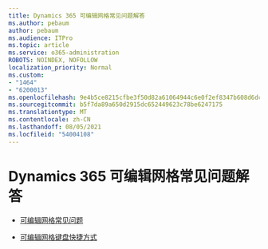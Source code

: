 ```yaml
---
title: Dynamics 365 可编辑网格常见问题解答
ms.author: pebaum
author: pebaum
ms.audience: ITPro
ms.topic: article
ms.service: o365-administration
ROBOTS: NOINDEX, NOFOLLOW
localization_priority: Normal
ms.custom:
- "1464"
- "6200013"
ms.openlocfilehash: 9e4b5ce8215cfbe3f50d82a61064944c6e0f2ef8347b608d6dc81cd8cf66d2e6
ms.sourcegitcommit: b5f7da89a650d2915dc652449623c78be6247175
ms.translationtype: MT
ms.contentlocale: zh-CN
ms.lasthandoff: 08/05/2021
ms.locfileid: "54004108"
---
```

# <a name="dynamics-365-editable-grid-faqs"></a>Dynamics 365 可编辑网格常见问题解答

* [可编辑网格常见问题](https://docs.microsoft.com/dynamics365/customer-engagement/customize/make-grids-lists-editable-custom-control#frequently-asked-questions-faqs)

* [可编辑网格键盘快捷方式](https://docs.microsoft.com/dynamics365/customer-engagement/basics/keyboard-shortcuts#editable-grids-views)

